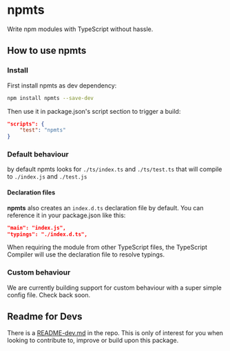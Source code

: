 # npmts
Write npm modules with TypeScript without hassle.

## How to use npmts

### Install
First install npmts as dev dependency:

```sh
npm install npmts --save-dev
```

Then use it in package.json's script section to trigger a build:

```json
"scripts": {
    "test": "npmts"
}
```

### Default behaviour
by default npmts looks for `./ts/index.ts` and `./ts/test.ts` that will compile to
`./index.js` and `./test.js`

#### Declaration files
**npmts** also creates an `index.d.ts` declaration file by default.
You can reference it in your package.json like this:

```json
"main": "index.js",
"typings": "./index.d.ts",
```

When requiring the module from other TypeScript files,
the TypeScript Compiler will use the declaration file to resolve typings.



### Custom behaviour
We are currently building support for custom behaviour with a super simple config file.
Check back soon.

## Readme for Devs
There is a [README-dev.md](README-dev.md) in the repo.
This is only of interest for you when looking to contribute to, improve or build upon this package.